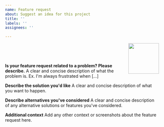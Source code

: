```yaml
---
name: Feature request
about: Suggest an idea for this project
title: ''
labels: ''
assignees: ''

---
```


<img src="https://raw.githubusercontent.com/derailed/popeye/master/assets/popeye.png" align="right" width="100" height="auto"/>

<br/>
<br/>
<br/>


**Is your feature request related to a problem? Please describe.**
A clear and concise description of what the problem is. Ex. I'm always frustrated when [...]

**Describe the solution you'd like**
A clear and concise description of what you want to happen.

**Describe alternatives you've considered**
A clear and concise description of any alternative solutions or features you've considered.

**Additional context**
Add any other context or screenshots about the feature request here.
